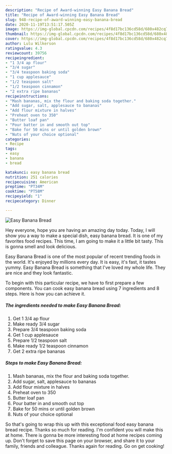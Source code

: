 ```yaml
---
description: "Recipe of Award-winning Easy Banana Bread"
title: "Recipe of Award-winning Easy Banana Bread"
slug: 948-recipe-of-award-winning-easy-banana-bread
date: 2020-11-19T13:51:17.505Z
image: https://img-global.cpcdn.com/recipes/4f8d17bc136cd58d/680x482cq70/easy-banana-bread-recipe-main-photo.jpg
thumbnail: https://img-global.cpcdn.com/recipes/4f8d17bc136cd58d/680x482cq70/easy-banana-bread-recipe-main-photo.jpg
cover: https://img-global.cpcdn.com/recipes/4f8d17bc136cd58d/680x482cq70/easy-banana-bread-recipe-main-photo.jpg
author: Lulu Wilkerson
ratingvalue: 4.3
reviewcount: 39756
recipeingredient:
- "1 3/4 ap flour"
- "3/4 sugar"
- "3/4 teaspoon baking soda"
- "1 cup applesauce"
- "1/2 teaspoon salt"
- "1/2 teaspoon cinnamon"
- "2 extra ripe bananas"
recipeinstructions:
- "Mash bananas, mix the flour and baking soda together."
- "Add sugar, salt, applesauce to bananas"
- "Add flour mixture in halves"
- "Preheat oven to 350"
- "Butter loaf pan"
- "Pour batter in and smooth out top"
- "Bake for 50 mins or until golden brown"
- "Nuts of your choice optional"
categories:
- Recipe
tags:
- easy
- banana
- bread

katakunci: easy banana bread 
nutrition: 251 calories
recipecuisine: American
preptime: "PT34M"
cooktime: "PT58M"
recipeyield: "1"
recipecategory: Dinner

---
```



![Easy Banana Bread](https://img-global.cpcdn.com/recipes/4f8d17bc136cd58d/680x482cq70/easy-banana-bread-recipe-main-photo.jpg)

Hey everyone, hope you are having an amazing day today. Today, I will show you a way to make a special dish, easy banana bread. It is one of my favorites food recipes. This time, I am going to make it a little bit tasty. This is gonna smell and look delicious.

Easy Banana Bread is one of the most popular of recent trending foods in the world. It's enjoyed by millions every day. It is easy, it's fast, it tastes yummy. Easy Banana Bread is something that I've loved my whole life. They are nice and they look fantastic.




To begin with this particular recipe, we have to first prepare a few components. You can cook easy banana bread using 7 ingredients and 8 steps. Here is how you can achieve it.

<!--inarticleads1-->

##### The ingredients needed to make Easy Banana Bread:

1. Get 1 3/4 ap flour
1. Make ready 3/4 sugar
1. Prepare 3/4 teaspoon baking soda
1. Get 1 cup applesauce
1. Prepare 1/2 teaspoon salt
1. Make ready 1/2 teaspoon cinnamon
1. Get 2 extra ripe bananas




<!--inarticleads2-->

##### Steps to make Easy Banana Bread:

1. Mash bananas, mix the flour and baking soda together.
1. Add sugar, salt, applesauce to bananas
1. Add flour mixture in halves
1. Preheat oven to 350
1. Butter loaf pan
1. Pour batter in and smooth out top
1. Bake for 50 mins or until golden brown
1. Nuts of your choice optional




So that's going to wrap this up with this exceptional food easy banana bread recipe. Thanks so much for reading. I'm confident you will make this at home. There is gonna be more interesting food at home recipes coming up. Don't forget to save this page on your browser, and share it to your family, friends and colleague. Thanks again for reading. Go on get cooking!

